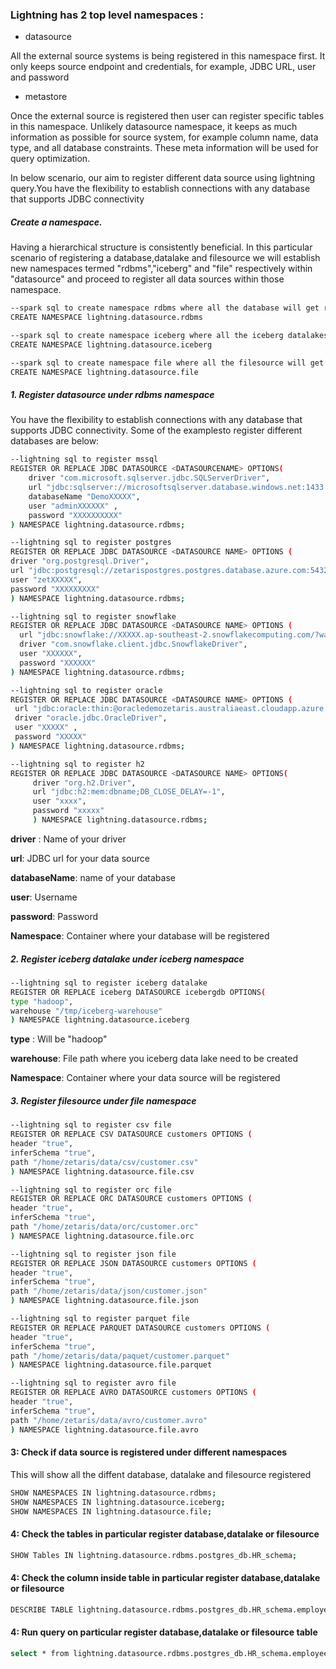 <!--
Copyright 2023 ZETARIS Pty Ltd

Permission is hereby granted, free of charge, to any person obtaining a copy of this software and
associated documentation files (the "Software"), to deal in the Software without restriction,
including without limitation the rights to use, copy, modify, merge, publish, distribute, sublicense,
and/or sell copies of the Software, and to permit persons to whom the Software is furnished to do so,
subject to the following conditions:

The above copyright notice and this permission notice shall be included in all copies
or substantial portions of the Software.

THE SOFTWARE IS PROVIDED "AS IS", WITHOUT WARRANTY OF ANY KIND, EXPRESS OR IMPLIED,
INCLUDING BUT NOT LIMITED TO THE WARRANTIES OF MERCHANTABILITY, FITNESS FOR A PARTICULAR PURPOSE AND
NONINFRINGEMENT. IN NO EVENT SHALL THE AUTHORS OR COPYRIGHT HOLDERS BE LIABLE FOR ANY CLAIM,
DAMAGES OR OTHER LIABILITY, WHETHER IN AN ACTION OF CONTRACT, TORT OR OTHERWISE, ARISING FROM,
OUT OF OR IN CONNECTION WITH THE SOFTWARE OR THE USE OR OTHER DEALINGS IN THE SOFTWARE.
-->

### Lightning has 2 top level namespaces :

* datasource

All the external source systems is being registered in this namespace first. It only keeps source endpoint and credentials, for example, JDBC URL, user and password

* metastore

Once the external source is registered then user can register specific tables in this namespace. Unlikely datasource namespace, it keeps as much information as possible for source system, for example column name, data type, and all database constraints. These meta information will be used for query optimization.

In below scenario, our aim to register different data source using lightning query.You have the flexibility to establish connections with any database that supports JDBC connectivity

##### Create a namespace.
Having a hierarchical structure is consistently beneficial. In this particular scenario of registering a database,datalake and filesource we will establish new namespaces termed "rdbms","iceberg" and "file" respectively within "datasource" and proceed to register all data sources within those namespace.
```bash
--spark sql to create namespace rdbms where all the database will get registered
CREATE NAMESPACE lightning.datasource.rdbms
```
```bash
--spark sql to create namespace iceberg where all the iceberg datalakes will get registered
CREATE NAMESPACE lightning.datasource.iceberg
```
```bash
--spark sql to create namespace file where all the filesource will get registered
CREATE NAMESPACE lightning.datasource.file
```
##### 1. Register datasource under rdbms namespace
You have the flexibility to establish connections with any database that supports JDBC connectivity. Some of the examplesto register different databases are below:
```bash
--lightning sql to register mssql
REGISTER OR REPLACE JDBC DATASOURCE <DATASOURCENAME> OPTIONS(
    driver "com.microsoft.sqlserver.jdbc.SQLServerDriver",
    url "jdbc:sqlserver://microsoftsqlserver.database.windows.net:1433 ",
    databaseName "DemoXXXXX",
    user "adminXXXXXX" ,
    password "XXXXXXXXXX"
) NAMESPACE lightning.datasource.rdbms;
```
```bash
--lightning sql to register postgres
REGISTER OR REPLACE JDBC DATASOURCE <DATASOURCE NAME> OPTIONS (
driver "org.postgresql.Driver",
url "jdbc:postgresql://zetarispostgres.postgres.database.azure.com:5432/databasename", 
user "zetXXXXX",
password "XXXXXXXXX"
) NAMESPACE lightning.datasource.rdbms;
```
```bash
--lightning sql to register snowflake
REGISTER OR REPLACE JDBC DATASOURCE <DATASOURCE NAME> OPTIONS (
  url "jdbc:snowflake://XXXXX.ap-southeast-2.snowflakecomputing.com/?warehouse=WH_SMALL&db=SQL_DBM_IMPORT",
  driver "com.snowflake.client.jdbc.SnowflakeDriver",
  user "XXXXXX",
  password "XXXXXX"
) NAMESPACE lightning.datasource.rdbms;
```
```bash
--lightning sql to register oracle
REGISTER OR REPLACE JDBC DATASOURCE <DATASOURCE NAME> OPTIONS (
 url "jdbc:oracle:thin:@oracledemozetaris.australiaeast.cloudapp.azure.com:1521/ databasename",
 driver "oracle.jdbc.OracleDriver",
 user "XXXXX" ,
 password "XXXXX"
) NAMESPACE lightning.datasource.rdbms;
```
```bash
--lightning sql to register h2
REGISTER OR REPLACE JDBC DATASOURCE <DATASOURCE NAME> OPTIONS(
     driver "org.h2.Driver", 
     url "jdbc:h2:mem:dbname;DB_CLOSE_DELAY=-1",
     user "xxxx",
     password "xxxxx"
     ) NAMESPACE lightning.datasource.rdbms;
```

**driver** : Name of your driver

**url**: JDBC url for your data source

**databaseName**: name of your database

**user**: Username

**password**: Password

**Namespace**: Container where your database will be registered

##### 2. Register iceberg datalake under iceberg namespace

```bash
--lightning sql to register iceberg datalake
REGISTER OR REPLACE iceberg DATASOURCE icebergdb OPTIONS(
type "hadoop",
warehouse "/tmp/iceberg-warehouse"
) NAMESPACE lightning.datasource.iceberg
```

**type** : Will be "hadoop"

**warehouse**: File path where you iceberg data lake need to be created

**Namespace**: Container where your data source will be registered

##### 3. Register filesource under file namespace
```bash
--lightning sql to register csv file
REGISTER OR REPLACE CSV DATASOURCE customers OPTIONS (
header "true",
inferSchema "true",
path "/home/zetaris/data/csv/customer.csv"
) NAMESPACE lightning.datasource.file.csv
```
```bash
--lightning sql to register orc file
REGISTER OR REPLACE ORC DATASOURCE customers OPTIONS (
header "true",
inferSchema "true",
path "/home/zetaris/data/orc/customer.orc"
) NAMESPACE lightning.datasource.file.orc
```
```bash
--lightning sql to register json file
REGISTER OR REPLACE JSON DATASOURCE customers OPTIONS (
header "true",
inferSchema "true",
path "/home/zetaris/data/json/customer.json"
) NAMESPACE lightning.datasource.file.json
```
```bash
--lightning sql to register parquet file
REGISTER OR REPLACE PARQUET DATASOURCE customers OPTIONS (
header "true",
inferSchema "true",
path "/home/zetaris/data/paquet/customer.parquet"
) NAMESPACE lightning.datasource.file.parquet
```
```bash
--lightning sql to register avro file
REGISTER OR REPLACE AVRO DATASOURCE customers OPTIONS (
header "true",
inferSchema "true",
path "/home/zetaris/data/avro/customer.avro"
) NAMESPACE lightning.datasource.file.avro
```

#### 3: Check if data source is registered under different namespaces
This will show all the diffent database, datalake and filesource registered
```bash
SHOW NAMESPACES IN lightning.datasource.rdbms;
SHOW NAMESPACES IN lightning.datasource.iceberg;
SHOW NAMESPACES IN lightning.datasource.file;
```
#### 4: Check the tables in particular register database,datalake or filesource
```bash
SHOW Tables IN lightning.datasource.rdbms.postgres_db.HR_schema;
```
#### 4: Check the column inside table in particular register database,datalake or filesource
```bash
DESCRIBE TABLE lightning.datasource.rdbms.postgres_db.HR_schema.employee_table
```
#### 4: Run query on particular register database,datalake or filesource table
```bash
select * from lightning.datasource.rdbms.postgres_db.HR_schema.employee_table
```
